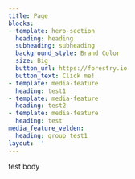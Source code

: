 ```yaml
---
title: Page
blocks:
- template: hero-section
  heading: heading
  subheading: subheading
  background_style: Brand Color
  size: Big
  button_url: https://forestry.io
  button_text: Click me!
- template: media-feature
  heading: test1
- template: media-feature
  heading: test2
- template: media-feature
  heading: test
media_feature_velden:
  heading: group test1
layout: ''
---
```

test body